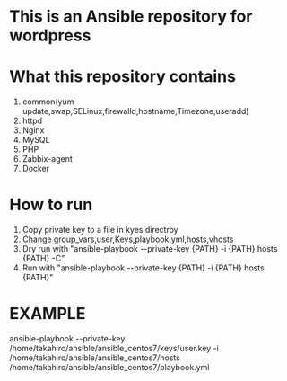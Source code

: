 # This is an Ansible repository for wordpress

# What this repository contains
1. common(yum update,swap,SELinux,firewalld,hostname,Timezone,useradd) 
2. httpd
3. Nginx
4. MySQL
5. PHP
6. Zabbix-agent
7. Docker

# How to run
1. Copy private key to a file in kyes directroy 
2. Change group_vars,user,Keys,playbook.yml,hosts,vhosts
3. Dry run with "ansible-playbook --private-key {PATH} -i {PATH} hosts {PATH} -C"
4. Run with "ansible-playbook --private-key {PATH} -i {PATH} hosts {PATH}"

# EXAMPLE
ansible-playbook --private-key /home/takahiro/ansible/ansible_centos7/keys/user.key -i /home/takahiro/ansible/ansible_centos7/hosts /home/takahiro/ansible/ansible_centos7/playbook.yml
